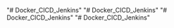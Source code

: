 "# Docker_CICD_Jenkins" 
"# Docker_CICD_Jenkins" 
"# Docker_CICD_Jenkins" 
"# Docker_CICD_Jenkins" 
